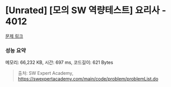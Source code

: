 # [Unrated] [모의 SW 역량테스트] 요리사 - 4012 

[문제 링크](https://swexpertacademy.com/main/code/problem/problemDetail.do?contestProbId=AWIeUtVakTMDFAVH) 

### 성능 요약

메모리: 66,232 KB, 시간: 697 ms, 코드길이: 621 Bytes



> 출처: SW Expert Academy, https://swexpertacademy.com/main/code/problem/problemList.do